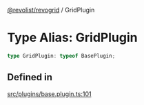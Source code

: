 [@revolist/revogrid](README.md) / GridPlugin

# Type Alias: GridPlugin

```ts
type GridPlugin: typeof BasePlugin;
```

## Defined in

[src/plugins/base.plugin.ts:101](https://github.com/revolist/revogrid/blob/3cf03d1039e53d8581c1791130c13324e129dd40/src/plugins/base.plugin.ts#L101)
